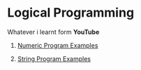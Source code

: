 # Logical Programming 
Whatever i learnt form **YouTube**

1. [Numeric Program Examples](https://github.com/devsantosh1502/Src/blob/master/LogicalPrograms/NumberPrograms/INFO.md)

2. [String Program Examples]()


